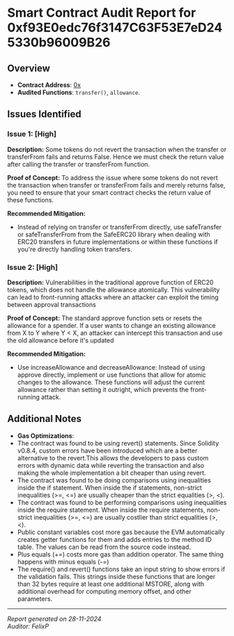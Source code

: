 # Smart Contract Audit Report for 0xf93E0edc76f3147C63F53E7eD245330b96009B26

## Overview
- **Contract Address**: [0x](https://etherscan.io/address/0xf93E0edc76f3147C63F53E7eD245330b96009B26)
- **Audited Functions**: `transfer()`, `allowance`.

## Issues Identified

### Issue 1: [High]
**Description:** 
Some tokens do not revert the transaction when the transfer or transferFrom fails and returns False. Hence we must check the return value after calling the transfer or transferFrom function.

**Proof of Concept:** 
To address the issue where some tokens do not revert the transaction when transfer or transferFrom fails and merely returns false, you need to ensure that your smart contract checks the return value of these functions.

**Recommended Mitigation:**
- Instead of relying on transfer or transferFrom directly, use safeTransfer or safeTransferFrom from the SafeERC20 library when dealing with ERC20 transfers in future implementations or within these functions if you're directly handling token transfers.


### Issue 2: [High]
**Description:** 
Vulnerabilities in the traditional approve function of ERC20 tokens, which does not handle the allowance atomically. This vulnerability can lead to front-running attacks where an attacker can exploit the timing between approval transactions

**Proof of Concept:** 
The standard approve function sets or resets the allowance for a spender. If a user wants to change an existing allowance from X to Y where Y < X, an attacker can intercept this transaction and use the old allowance before it's updated

**Recommended Mitigation:**
- Use increaseAllowance and decreaseAllowance: Instead of using approve directly, implement or use functions that allow for atomic changes to the allowance. These functions will adjust the current allowance rather than setting it outright, which prevents the front-running attack.



## Additional Notes

- **Gas Optimizations**: 
- The contract was found to be using revert() statements. Since Solidity v0.8.4, custom errors have been introduced which are a better alternative to the revert.This allows the developers to pass custom errors with dynamic data while reverting the transaction and also making the whole implementation a bit cheaper than using revert.
- The contract was found to be doing comparisons using inequalities inside the if statement.
When inside the if statements, non-strict inequalities (>=, <=) are usually cheaper than the strict equalities (>, <).
- The contract was found to be performing comparisons using inequalities inside the require statement. When inside the require statements, non-strict inequalities (>=, <=) are usually costlier than strict equalities (>, <).
- Public constant variables cost more gas because the EVM automatically creates getter functions for them and adds entries to the method ID table. The values can be read from the source code instead.
- Plus equals (+=) costs more gas than addition operator. The same thing happens with minus equals (-=)
- The require() and revert() functions take an input string to show errors if the validation fails.
This strings inside these functions that are longer than 32 bytes require at least one additional MSTORE, along with additional overhead for computing memory offset, and other parameters.


---

*Report generated on 28-11-2024*  
*Auditor: FelixP*